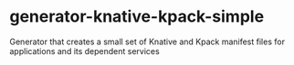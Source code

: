 # generator-knative-kpack-simple
Generator that creates a small set of Knative and Kpack manifest files for applications and its dependent services
